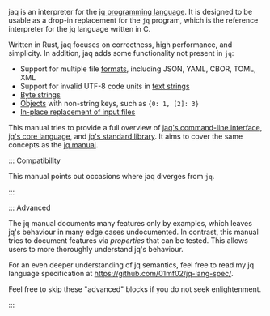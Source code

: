 jaq is an interpreter for the [jq programming language](#corelang).
It is designed to be usable as a drop-in replacement for the `jq` program,
which is the reference interpreter for the jq language written in C.

Written in Rust, jaq focuses on correctness, high performance, and simplicity.
In addition, jaq adds some functionality not present in `jq`:

- Support for multiple file [formats](#formats), including JSON, YAML, CBOR, TOML, XML
- Support for invalid UTF-8 code units in [text strings](#text-strings)
- [Byte strings](#byte-strings)
- [Objects](#objects) with non-string keys, such as `{0: 1, [2]: 3}`
- [In-place replacement of input files](#--in-place)

This manual tries to provide a full overview of
[jaq's command-line interface](#cli),
[jq's core language](#corelang), and
[jq's standard library](#stdlib).
It aims to cover the same concepts as the
[jq manual](https://jqlang.org/manual/).

::: Compatibility

This manual points out occasions where jaq diverges from `jq`.

:::

::: Advanced

The jq manual documents many features only by examples,
which leaves jq's behaviour in many edge cases undocumented.
In contrast, this manual tries to document features via
*properties* that can be tested.
This allows users to more thoroughly understand jq's behaviour.

For an even deeper understanding of jq semantics,
feel free to read my jq language specification at
<https://github.com/01mf02/jq-lang-spec/>.

Feel free to skip these "advanced" blocks if you do not seek enlightenment.

:::
